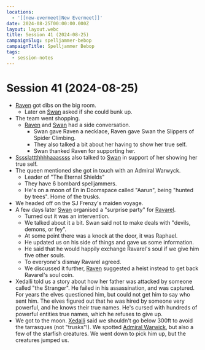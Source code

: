 ```yaml
---
locations:
  - '[[new-evermeet|New Evermeet]]'
date: 2024-08-25T00:00:00.000Z
layout: layout.webc
title: Session 41 (2024-08-25)
campaignSlug: spelljammer-bebop
campaignTitle: Spelljammer Bebop
tags:
  - session-notes
---
```

# Session 41 (2024-08-25)

- [Raven](raven.md) got dibs on the big room.
	- Later on [Swan](swan.md) asked if she could bunk up.
- The team went shopping.
	- [Raven](raven.md) and [Swan](swan.md) had a side conversation.
		- Swan gave Raven a necklace, Raven gave Swan the Slippers of Spider Climbing.
		- They also talked a bit about her having to show her true self.
		- Swan thanked Raven for supporting her.
- [Sssslattthhhhaaassss](sssslattthhhhaaassss.md) also talked to [Swan](swan.md) in support of her showing her true self.
- The queen mentioned she got in touch with an Admiral Warwyck.
	- Leader of "The Eternal Shields"
	- They have 6 bombard spelljammers.
	- He's on a moon of En in Doomspace called "Aarun", being "hunted by trees". Home of the trusks.
- We headed off on the SJ Frenzy's maiden voyage.
- A few days later [Swan](swan.md) organised a "surprise party" for [Ravarel](ravarel-deshent.md).
	- Turned out it was an intervention.
	- We talked about it a bit. Swan said not to make deals with "devils, demons, or fey".
	- At some point there was a knock at the door, it was Raphael.
	- He updated us on his side of things and gave us some information.
	- He said that he would happily exchange Ravarel's soul if we give him five other souls.
	- To everyone's dismay Ravarel agreed.
	- We discussed it further, [Raven](raven.md) suggested a heist instead to get back Ravarel's soul coin.
- Xedalli told us a story about how her father was attacked by someone called "the Stranger". He failed in his assassination, and was captured. For years the elves questioned him, but could not get him to say who sent him. The elves figured out that he was hired by someone very powerful, and he knows their true names. He's cursed with hundreds of powerful entities true names, which he refuses to give up.
- We got to the moon. [Xedalli](princess-xedalli.md) said we shouldn't go below 300ft to avoid the tarrasques (not "trusks"!). We spotted [Admiral Warwick](admiral-warwick.md), but also a few of the starfish creatures. We went down to pick him up, but the creatures jumped us.
